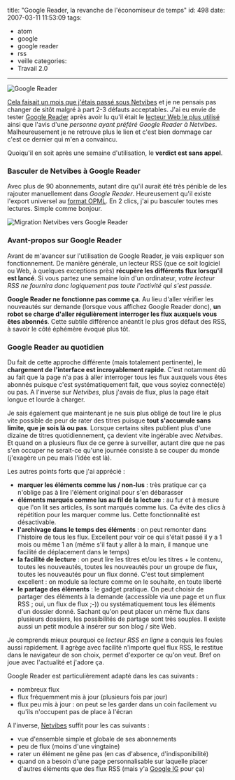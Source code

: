 title: "Google Reader, la revanche de l'économiseur de temps"
id: 498
date: 2007-03-11 11:53:09
tags: 
- atom
- google
- google reader
- rss
- veille
categories: 
- Travail 2.0
---

![Google Reader](https://oncletom.io/images/2007/03/google-reader.png)

[Cela faisait un mois que j'étais passé sous Netvibes](https://oncletom.io/2007/02/08/netvibes-economiseur-de-temps/) et je ne pensais pas changer de sitôt malgré à part 2-3 défauts acceptables.
J'ai eu envie de tester [Google Reader](http://www.google.com/reader/) après avoir lu qu'il était le [lecteur Web le plus utilisé](http://blogs.feedburner.com/feedburner/archives/2007/02/feedburners_view_of_the_feed_m.php) ainsi que l'avis d'une _personne ayant préféré Google Reader à Netvibes_. Malheureusement je ne retrouve plus le lien et c'est bien dommage car c'est ce dernier qui m'en a convaincu.

Quoiqu'il en soit après une semaine d'utilisation, le **verdict est sans appel**.
<!--more-->

### Basculer de Netvibes à Google Reader

Avec plus de 90 abonnements, autant dire qu'il aurait été très pénible de les rajouter manuellement dans _Google Reader_. Heureusement qu'il existe l'export universel au [format OPML](http://fr.wikipedia.org/wiki/OPML). En 2 clics, j'ai pu basculer toutes mes lectures. Simple comme bonjour.

![Migration Netvibes vers Google Reader](https://oncletom.io/images/2007/03/migration-netvibes-google-r.png)

### Avant-propos sur Google Reader

Avant de m'avancer sur l'utilisation de Google Reader, je vais expliquer son fonctionnement. De manière générale, un lecteur RSS (que ce soit logiciel ou Web, à quelques exceptions près) **récupère les différents flux lorsqu'il est lancé**. Si vous partez une semaine loin d'un ordinateur, _votre lecteur RSS ne fournira donc logiquement pas toute l'activité qui s'est passée_.

**Google Reader ne fonctionne pas comme ça**. Au lieu d'aller vérifier les nouveautés sur demande (lorsque vous affichez Google Reader donc), **un robot se charge d'aller régulièrement interroger les flux auxquels vous êtes abonnés**. Cette subtile différence anéantit le plus gros défaut des RSS, à savoir le côté éphémère évoqué plus tôt.

### Google Reader au quotidien

Du fait de cette approche différente (mais totalement pertinente), le **chargement de l'interface est incroyablement rapide**. C'est notamment dû au fait que la page n'a pas à aller interroger tous les flux auxquels vous êtes abonnés puisque c'est systématiquement fait, que vous soyiez connecté(e) ou pas. A l'inverse sur _Netvibes_, plus j'avais de flux, plus la page était longue et lourde à charger.

Je sais également que maintenant je ne suis plus obligé de tout lire le plus vite possible de peur de rater des titres puisque **tout s'accumule sans limite, que je sois là ou pas**. Lorsque certains sites publient plus d'une dizaine de titres quotidiennement, ça devient vite ingérable avec _Netvibes_. Et quand on a plusieurs flux de ce genre à surveiller, autant dire que ne pas s'en occuper ne serait-ce qu'une journée consiste à se couper du monde (j'exagère un peu mais l'idée est là).

Les autres points forts que j'ai apprécié :

*   **marquer les éléments comme lus / non-lus** : très pratique car ça n'oblige pas à lire l'élément original pour s'en débarasser
*   **éléments marqués comme lus au fil de la lecture** : au fur et à mesure que l'on lit ses articles, ils sont marqués comme lus. Ca évite des clics à répétition pour les marquer comme lus. Cette fonctionnalité est désactivable.
*   **l'archivage dans le temps des éléments** : on peut remonter dans l'histoire de tous les flux. Excellent pour voir ce qui s'était passé il y a 1 mois ou même 1 an (même s'il faut y aller à la main, il manque une facilité de déplacement dans le temps)
*   **la facilité de lecture** : on peut lire les titres et/ou les titres + le contenu, toutes les nouveautés, toutes les nouveautés pour un groupe de flux, toutes les nouveautés pour un flux donné. C'est tout simplement excellent : on module sa lecture comme on le souhaite, en toute liberté
*   **le partage des éléments** : le gadget pratique. On peut choisir de partager des éléments à la demande (accessible via une page et un flux RSS ; oui, un flux de flux ;-)) ou systématiquement tous les éléments d'un dossier donné. Sachant qu'on peut placer un même flux dans plusieurs dossiers, les possibilités de partage sont très souples. Il existe aussi un petit module à insérer sur son blog / site Web.

Je comprends mieux pourquoi ce _lecteur RSS en ligne_ a conquis les foules aussi rapidement. Il agrège avec facilité n'importe quel flux RSS, le restitue dans le navigateur de son choix, permet d'exporter ce qu'on veut. Bref on joue avec l'actualité et j'adore ça.

Google Reader est particulièrement adapté dans les cas suivants :

*   nombreux flux
*   flux fréquemment mis à jour (plusieurs fois par jour)
*   flux peu mis à jour : on peut se les garder dans un coin facilement vu qu'ils n'occupent pas de place à l'écran

A l'inverse, [Netvibes](http://www.netvibes.com) suffit pour les cas suivants :

*   vue d'ensemble simple et globale de ses abonnements
*   peu de flux (moins d'une vingtaine)
*   rater un élément ne gêne pas (en cas d'absence, d'indisponibilité)
*   quand on a besoin d'une page personnalisable sur laquelle placer d'autres éléments que des flux RSS (mais y'a [Google IG](http://www.google.fr/ig) pour ça)